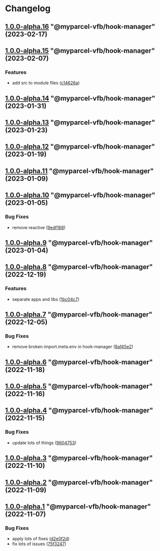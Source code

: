 # Changelog

<!-- MONODEPLOY:BELOW -->

## [1.0.0-alpha.16](https://github/myparcelnl/vue-form-builder/compare/@myparcel-vfb/hook-manager@1.0.0-alpha.15...@myparcel-vfb/hook-manager@1.0.0-alpha.16) "@myparcel-vfb/hook-manager" (2023-02-17)




## [1.0.0-alpha.15](https://github/myparcelnl/vue-form-builder/compare/@myparcel-vfb/hook-manager@1.0.0-alpha.14...@myparcel-vfb/hook-manager@1.0.0-alpha.15) "@myparcel-vfb/hook-manager" (2023-02-07)


### Features

* add src to module files ([c14626a](https://github/myparcelnl/vue-form-builder/commit/c14626a2ab1c98464611f83978575a2ce84c53a2))




## [1.0.0-alpha.14](https://github/myparcelnl/vue-form-builder/compare/@myparcel-vfb/hook-manager@1.0.0-alpha.13...@myparcel-vfb/hook-manager@1.0.0-alpha.14) "@myparcel-vfb/hook-manager" (2023-01-31)




## [1.0.0-alpha.13](https://github/myparcelnl/vue-form-builder/compare/@myparcel-vfb/hook-manager@1.0.0-alpha.12...@myparcel-vfb/hook-manager@1.0.0-alpha.13) "@myparcel-vfb/hook-manager" (2023-01-23)




## [1.0.0-alpha.12](https://github/myparcelnl/vue-form-builder/compare/@myparcel-vfb/hook-manager@1.0.0-alpha.11...@myparcel-vfb/hook-manager@1.0.0-alpha.12) "@myparcel-vfb/hook-manager" (2023-01-19)




## [1.0.0-alpha.11](https://github/myparcelnl/vue-form-builder/compare/@myparcel-vfb/hook-manager@1.0.0-alpha.10...@myparcel-vfb/hook-manager@1.0.0-alpha.11) "@myparcel-vfb/hook-manager" (2023-01-09)




## [1.0.0-alpha.10](https://github/myparcelnl/vue-form-builder/compare/@myparcel-vfb/hook-manager@1.0.0-alpha.9...@myparcel-vfb/hook-manager@1.0.0-alpha.10) "@myparcel-vfb/hook-manager" (2023-01-05)


### Bug Fixes

* remove reactive ([9edf168](https://github/myparcelnl/vue-form-builder/commit/9edf168e5499a6d129e5dcaac818c4e3fc1bce99))




## [1.0.0-alpha.9](https://github/myparcelnl/vue-form-builder/compare/@myparcel-vfb/hook-manager@1.0.0-alpha.8...@myparcel-vfb/hook-manager@1.0.0-alpha.9) "@myparcel-vfb/hook-manager" (2023-01-04)




## [1.0.0-alpha.8](https://github/myparcelnl/vue-form-builder/compare/@myparcel-vfb/hook-manager@1.0.0-alpha.7...@myparcel-vfb/hook-manager@1.0.0-alpha.8) "@myparcel-vfb/hook-manager" (2022-12-19)


### Features

* separate apps and libs ([1bc04c7](https://github/myparcelnl/vue-form-builder/commit/1bc04c7625e0036bb3d72c40f471902e8232ce71))




## [1.0.0-alpha.7](https://github/myparcelnl/vue-form-builder/compare/@myparcel-vfb/hook-manager@1.0.0-alpha.6...@myparcel-vfb/hook-manager@1.0.0-alpha.7) "@myparcel-vfb/hook-manager" (2022-12-05)

### Bug Fixes

- remove broken import.meta.env in hook-manager ([8af45e2](https://github/myparcelnl/vue-form-builder/commit/8af45e26c3a2651ca01ff2bbc094b0efe471ba1e))

## [1.0.0-alpha.6](https://github/myparcelnl/vue-form-builder/compare/@myparcel-vfb/hook-manager@1.0.0-alpha.5...@myparcel-vfb/hook-manager@1.0.0-alpha.6) "@myparcel-vfb/hook-manager" (2022-11-18)

## [1.0.0-alpha.5](https://github/myparcelnl/vue-form-builder/compare/@myparcel-vfb/hook-manager@1.0.0-alpha.4...@myparcel-vfb/hook-manager@1.0.0-alpha.5) "@myparcel-vfb/hook-manager" (2022-11-16)

## [1.0.0-alpha.4](https://github/myparcelnl/vue-form-builder/compare/@myparcel-vfb/hook-manager@1.0.0-alpha.3...@myparcel-vfb/hook-manager@1.0.0-alpha.4) "@myparcel-vfb/hook-manager" (2022-11-15)

### Bug Fixes

- update lots of things ([9604753](https://github/myparcelnl/vue-form-builder/commit/960475357653bc8aaae8f9d1cfd9d2cdba6f2f8b))

## [1.0.0-alpha.3](https://github/myparcelnl/vue-form-builder/compare/@myparcel-vfb/hook-manager@1.0.0-alpha.2...@myparcel-vfb/hook-manager@1.0.0-alpha.3) "@myparcel-vfb/hook-manager" (2022-11-10)

## [1.0.0-alpha.2](https://github/myparcelnl/vue-form-builder/compare/@myparcel-vfb/hook-manager@1.0.0-alpha.1...@myparcel-vfb/hook-manager@1.0.0-alpha.2) "@myparcel-vfb/hook-manager" (2022-11-09)

## [1.0.0-alpha.1](https://github/myparcelnl/vue-form-builder/compare/@myparcel-vfb/hook-manager@1.0.0-alpha.0...@myparcel-vfb/hook-manager@1.0.0-alpha.1) "@myparcel-vfb/hook-manager" (2022-11-07)

### Bug Fixes

- apply lots of fixes ([d2e0f2d](https://github/myparcelnl/vue-form-builder/commit/d2e0f2d195b354b0ba4a58a20e0f5536d4e28746))
- fix lots of issues ([75f3247](https://github/myparcelnl/vue-form-builder/commit/75f32478a10ae584af9edeaa1aae986befb524e7))
